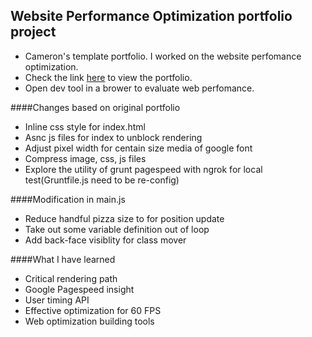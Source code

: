 ## Website Performance Optimization portfolio project

* Cameron's template portfolio. I worked on the website perfomance optimization. 
* Check the link [here](http://jfmaggie.github.io/frontend-nanodegree-mobile-portfolio/) to view the portfolio.
* Open dev tool in a brower to evaluate web perfomance.

####Changes based on original portfolio

* Inline css style for index.html
* Asnc js files for index to unblock rendering 
* Adjust pixel width for centain size media of google font 
* Compress image, css, js files 
* Explore the utility of grunt pagespeed with ngrok for local test(Gruntfile.js need to be re-config)

####Modification in main.js

* Reduce handful pizza size to for position update
* Take out some variable definition out of loop
* Add back-face visiblity for class mover

####What I have learned

* Critical rendering path
* Google Pagespeed insight 
* User timing API
* Effective optimization for 60 FPS
* Web optimization building tools 
